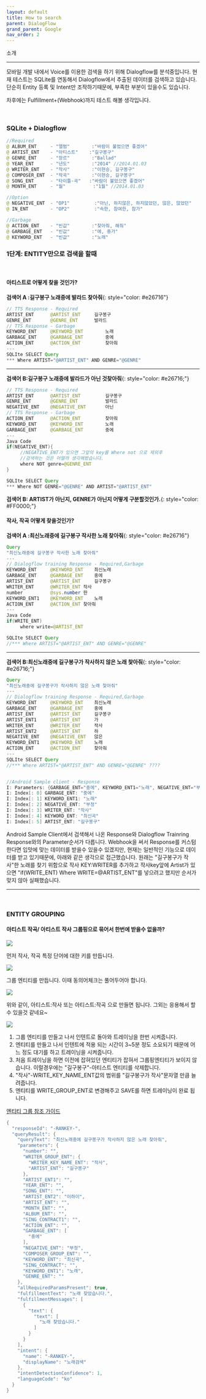 ```yaml
---
layout: default
title: How to search
parent: DialogFlow
grand_parent: Google
nav_order: 2
---
```


소개
<hr/>
모바일 개발 내에서 Voice를 이용한 검색을 하기 위해 Dialogflow를 분석중입니다. 
현재 테스트는 SQLite를 연동해서 Dialogflow에서 추출된 데이터를 검색하고 있습니다. 
단순히 Entity 등록 및 Intent만 조작하기때문에, 부족한 부분이 있을수도 있습니다. 

차후에는 Fulfillment+(Webhook)까지 테스트 해볼 생각입니다. 

<!-- 2018-07-24 -->

<br/>

### SQLite + Dialogflow
~~~java
//Required 
@ ALBUM_ENT     - "앨범"        :"바람이 불었으면 좋겠어"
@ ARTIST_ENT    - "아티스트"    :"길구봉구"
@ GENRE_ENT     - "장르"        :"Ballad"
@ YEAR_ENT      - "년도"        :"2014" //2014.01.03
@ WRITER_ENT    - "작사"        :"이현승, 길구봉구"
@ COMPOSER_ENT  - "작곡"        :"이현승, 길구봉구"
@ SONG_ENT      - "타이틀-곡"   :"바람이 불었으면 좋겠어"
@ MONTH_ENT     - "월"          :"1월" //2014.01.03

//Option
@ NEGATIVE_ENT  - "OP1"         :"아닌, 하지않은, 하지않았던, 않은, 않았던"
@ IN_ENT        - "OP2"         :"속한, 참여한, 참가"

//Garbage
@ ACTION_ENT    - "빈값"        :"찾아줘, 해줘"
@ GARBAGE_ENT   - "빈값"        :"에, 중가"
@ KEYWORD_ENT   - "빈값"        :"노래"

~~~

### 1단계: ENTITY만으로 검색을 할때
<br >

#### 아티스트로 어떻게 찾을 것인가?

__검색어 A :길구봉구 노래중에 발라드 찾아줘__{: style="color: #e26716"}
~~~java
// TTS Response - Required
ARTIST_ENT      @ARTIST_ENT	    길구봉구	
GENRE_ENT       @GENRE_ENT	    발라드	
// TTS Response - Garbage
KEYWORD_ENT     @KEYWORD_ENT        노래	
GARBAGE_ENT     @GARBAGE_ENT        중에	
ACTION_ENT      @ACTION_ENT         찾아줘
---
SQLIte SELECT Query
*** Where ARTIST="@ARTIST_ENT" AND GENRE="@GENRE"
~~~
<hr>

__검색어 B:길구봉구 노래중에 발라드가 아닌 것찾아줘__{: style="color: #e26716;"}
~~~java
// TTS Response - Required
ARTIST_ENT      @ARTIST_ENT         길구봉구	
GENRE_ENT       @GENRE_ENT          발라드	
NEGATIVE_ENT    @NEGATIVE_ENT       아닌	
// TTS Response - Garbage
ACTION_ENT      @ACTION_ENT         찾아줘
KEYWORD_ENT     @KEYWORD_ENT        노래	
GARBAGE_ENT     @GARBAGE_ENT        중에	
---
Java Code
if(NEGATIVE_ENT){
     //NEGATIVE_ENT가 있으면 그앞의 key를 Where not 으로 제외후 
     //검색하는 것은 어떨까 생각해봤습니다. 
     where NOT genre=@GENRE_ENT
}

SQLIte SELECT Query
*** Where NOT GENRE="@GENRE" AND ARTIST="@ARTIST_ENT"
~~~

__검색어 B: ARTIST가 아닌지, GENRE가 아닌지 어떻게 구분할것인가.__{: style="color: #FF0000;"}


#### 작사, 작곡 어떻게 찾을것인가?
__검색어 A :최신노래중에 길구봉구 작사한 노래 찾아줘__{: style="color: #e26716"}
~~~java
Query 
"최신노래중에 길구봉구 작사한 노래 찾아줘"
---
// Dialogflow training Response - Required,Garbage
KEYWORD_ENT     @KEYWORD_ENT	최신노래	
GARBAGE_ENT     @GARBAGE_ENT	중에	
ARTIST_ENT      @ARTIST_ENT     길구봉구	
WRITER_ENT      @WRITER_ENT	작사	
number          @sys.number	한	
KEYWORD_ENT1    @KEYWORD_ENT	노래	
ACTION_ENT      @ACTION_ENT	찾아줘
---
Java Code
if(WRITE_ENT)
     where write=@ARTIST_ENT

SQLIte SELECT Query
//*** Where ARTIST="@ARTIST_ENT" AND GENRE="@GENRE"
~~~
<hr>


__검색어 B:최신노래중에 길구봉구가 작사하지 않은 노래 찿아줘__{: style="color: #e26716;"}
~~~java
Query 
"최신노래중에 길구봉구가 작사하지 않은 노래 찿아줘"
---
// Dialogflow training Response - Required,Garbage
KEYWORD_ENT     @KEYWORD_ENT	최신노래	
GARBAGE_ENT     @GARBAGE_ENT	중에	
ARTIST_ENT      @ARTIST_ENT     길구봉구	
ARTIST_ENT1     @ARTIST_ENT     가	
WRITER_ENT      @WRITER_ENT     작사	
ARTIST_ENT2     @ARTIST_ENT     하	
NEGATIVE_ENT    @NEGATIVE_ENT   않은	
KEYWORD_ENT1    @KEYWORD_ENT	노래	
ACTION_ENT      @ACTION_ENT     찾아줘
---
SQLIte SELECT Query
//*** Where ARTIST="@ARTIST_ENT" AND GENRE="@GENRE" ????


//Android Sample client - Response
I: Parameters: {GARBAGE_ENT="중에", KEYWORD_ENT1="노래", NEGATIVE_ENT="부정", WRITER_ENT="작사", KEYWORD_ENT="최신곡", ARTIST_ENT="길구봉구"}
I: Index[: 0] GARBAGE_ENT: "중에"
I: Index[: 1] KEYWORD_ENT1: "노래"
I: Index[: 2] NEGATIVE_ENT: "부정"
I: Index[: 3] WRITER_ENT: "작사"
I: Index[: 4] KEYWORD_ENT: "최신곡"
I: Index[: 5] ARTIST_ENT: "길구봉구"
~~~
Android Sample Client에서 검색해서 나온 Response와 Dialogflow Trainring Response와의 Parameter순서가 다릅니다.
Webhook을 써서 Response를 커스텀 한다면 입맛에 맞는 데이터를 받을수 있을수 있겠지만, 
현재는 일반적인 기능으로 데이터를 받고 있기때문에, 아래와 같은 생각으로 접근했습니다. 
원래는 "길구봉구가 작사"한 노래를 찾기 위함으로 작사 KEY:WRITER를 추가하고  작사key앞에 Artist가 있으면 
"if(WRITE_ENT) Where WRITE=@ARTIST_ENT"를 넣으려고 했지만 순서가 맞지 않아 실패했습니다.

<hr/>
<br/>

### ENTITY GROUPING  

#### 아티스트 작곡/ 아티스트 작사 그룹핑으로 묶어서 한번에 받을수 없을까?

![](../../assets/images/dialogflw_resource/grouping_0_information.png)  <br/>

먼저 작사, 작곡 특정 단어에 대한 키를 만듭니다. 

![](../../assets/images/dialogflw_resource/grouping_1.png)  <br/>

그룹 엔티티를 만듭니다. 이때 동의어체크는 풀어두어야 합니다. 

![](../../assets/images/dialogflw_resource/grouping_2.png)  <br/>

위와 같이, 아티스트:작사 또는 아티스트:작곡 으로 만들면 됩니다. 그외는 응용해서 할수 있을것 같네요~

![](../../assets/images/dialogflw_resource/grouping_3_intent_trainring.png)  <br/>

1. 그룹 엔티티를 만들고 나서 인텐트로 돌아와 트레이닝을 한번 시켜줍니다. 
2. 엔티티를 만들고 나서 인텐트에 적용 되는 시간이 3~5분 정도 소요되기 때문에 어느 정도 대기를 하고 트레이닝을 시켜줍니다. 
3. 처음 트레이닝을 하면 이전에 잡혀있던 엔티티가 잡혀서 그룹핑엔티티가 보이지 않습니다. 
이럴경우에는 "길구봉구"-아티스트 엔티티를 삭제합니다.
4. "작사"-WRITE_KEY_NAME_ENT값의 범위를 "길구봉구가 작사"문자열 만큼 늘려줍니다. 
5. 엔티티를 WRITE_GROUP_ENT로 변경해주고 SAVE를 하면 트레이닝이 완료 됩니다. 

[엔티티 그룹 참조 가이드](https://dialogflow.com/docs/entities#dev_enum)


~~~java
{
  "responseId": "-RANKEY-",
  "queryResult": {
    "queryText": "최신노래중에 길구봉구가 작사하지 않은 노래 찿아줘",
    "parameters": {
      "number": "",
      "WRITER_GROUP_ENT": {
        "WRITER_KEY_NAME_ENT": "작사",
        "ARTIST_ENT": "길구봉구"
      },
      "ARTIST_ENT1": "",
      "YEAR_ENT": "",
      "SONG_ENT": "",
      "ARTIST_ENT2": "이하이",
      "ARTIST_ENT": "",
      "MONTH_ENT": "",
      "ALBUM_ENT": "",
      "SING_CONTRACT1": "",
      "ACTION_ENT": "",
      "GARBAGE_ENT": [
        "중에"
      ],
      "NEGATIVE_ENT": "부정",
      "COMPOSER_GROUP_ENT": "",
      "KEYWORD_ENT": "최신곡",
      "SING_CONTRACT": "",
      "KEYWORD_ENT1": "노래",
      "GENRE_ENT": ""
    },
    "allRequiredParamsPresent": true,
    "fulfillmentText": "노래 찾았습니다.",
    "fulfillmentMessages": [
      {
        "text": {
          "text": [
            "노래 찾았습니다."
          ]
        }
      }
    ],
    "intent": {
      "name": "-RANKEY-",
      "displayName": "노래검색"
    },
    "intentDetectionConfidence": 1,
    "languageCode": "ko"
  }
}
~~~





